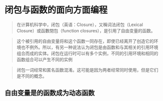 # 闭包与函数的面向方面编程
>在计算机科学中，闭包（英语：Closure），又稱词法闭包（Lexical Closure）或函數閉包（function closures），是引用了自由变量的函数。

>这个被引用的自由变量将和这个函数一同存在，即使已经离开了创造它的环境也不例外。所以，有另一种说法认为闭包是由函数和与其相关的引用环境组合而成的实体。闭包在运行时可以有多个实例，不同的引用环境和相同的函数组合可以产生不同的实例
	
>闭包一词经常和匿名函数混淆。这可能是因为两者经常同时使用，但是它们是不同的概念。

## 自由变量是的函数成为动态函数

